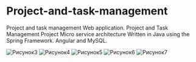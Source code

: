 # Project-and-task-management

Project and task management
Web application.
Project and Task Management Project
Micro service architecture
Written in Java using the Spring Framework.
Angular and MySQL.

![Рисунок3](https://user-images.githubusercontent.com/31707173/220578565-fc9c1187-1aa8-4ed1-b0c3-f1a8847febcf.png)
![Рисунок4](https://user-images.githubusercontent.com/31707173/220578574-bdef380c-f48a-42ad-8b35-723c77bb5e23.png)
![Рисунок5](https://user-images.githubusercontent.com/31707173/220578583-f1c76e8b-c811-45d9-b91b-70c31a97787c.png)
![Рисунок6](https://user-images.githubusercontent.com/31707173/220578654-aa1b0292-6a43-4f42-8618-a93efe2ad46d.png)
![Рисунок7](https://user-images.githubusercontent.com/31707173/220578660-c6260c1c-20c9-4632-81e2-6ad406f9577c.png)

